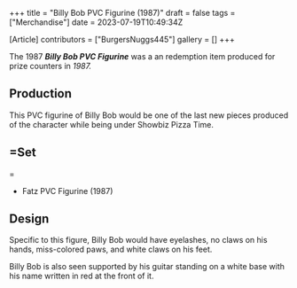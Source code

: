 +++
title = "Billy Bob PVC Figurine (1987)"
draft = false
tags = ["Merchandise"]
date = 2023-07-19T10:49:34Z

[Article]
contributors = ["BurgersNuggs445"]
gallery = []
+++


The 1987 <b><i>Billy Bob PVC Figurine</b></i> was a an redemption item produced for prize counters in <i>1987.</i>

<h2>Production</h2>
This PVC figurine of Billy Bob would be one of the last new pieces produced of the character while being under Showbiz Pizza Time.

<h2>=Set</h2>=

* Fatz PVC Figurine (1987)

<h2>Design</h2>
Specific to this figure, Billy Bob would have eyelashes, no claws on his hands, miss-colored paws, and white claws on his feet.

Billy Bob is also seen supported by his guitar standing on a white base with his name written in red at the front of it.


